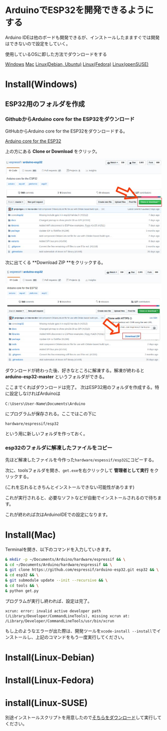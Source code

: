 # ArduinoでESP32を開発できるようにする

Arduino IDEは他のボードも開発できるが、インストールしたまますぐでは開発はできないので設定をしていく。

使用しているOSに即した方法でダウンロードをする

[Windows](#Install(Windows))
[Mac](#Install(Mac))
[Linux(Debian, Ubuntu)](#Install(Linux-Debian))
[Linux(Fedora)](#Install(Linux-Fedora))
[Linux(openSUSE)](#install(Linux-SUSE))


# Install(Windows)
## ESP32用のフォルダを作成

### GithubからArduino core for the ESP32をダウンロード

GitHubからArduino core for the ESP32をダウンロードする。

[Arduino core for the ESP32](https://github.com/espressif/arduino-esp32)

上の方にある **Clone or Download** をクリック。

![ESP32DL](./pic/ESP_dl.jpeg)

次に出てくる **Download ZIP **をクリックする。

![ESP32DLZIP](./pic/dl_zip.jpeg)

ダウンロードが終わった後、好きなところに解凍する。解凍が終わると **arduino-esp32-master** というフォルダができる。

ここまでくればダウンロードは完了。
次はESP32用のフォルダを作成する。特に設定しなければArduinoは

`C:\Users\User-Name\Documents\Arduino`

にプログラムが保存される。ここではこの下に

``` 
hardware/espressif/esp32
```

という用に新しいフォルダを作っておく。

### esp32のフォルダに解凍したファイルをコピー

先ほど解凍したファイルを今作った`hardware/espessif/esp32`にコピーする。

次に、toolsフォルダを開き、`get.exe`を右クリックして **管理者として実行** をクリックする。

(これを忘れるときちんとインストールできない可能性があります)

これが実行されると、必要なソフトなどが自動でインストールされるので待ちます。

これが終われば次はArduinoIDEでの設定になります。

# Install(Mac)
Terminalを開き、以下のコマンドを入力していきます。

```install.sh
& mkdir -p ~/Documents/Arduino/hardware/espressif && \
& cd ~/Documents/Arduino/hardware/espressif && \
& git clone https://github.com/espressif/arduino-esp32.git esp32 && \
& cd esp32 && \
& git submodule update --init --recursive && \
& cd tools && \
& python get.py
```

プログラムが実行し終われば、設定は完了。

```
xcrun: error: invalid active developer path (/Library/Developer/CommandLineTools), missing xcrun at: /Library/Developer/CommandLineTools/usr/bin/xcrun
``` 
もし上のようなエラーが出た際は、開発ツールを`xcode-install --install`でインストールし、上記のコマンドをもう一度実行してください。


# Install(Linux-Debian)
# Install(Linux-Fedora)
# install(Linux-SUSE)

別途インストールスクリプトを用意したので[そちらをダウンロード](https://github.com/hatobus/SmartAgri/tree/ESPinit/ESPinit/script)して実行してください。


